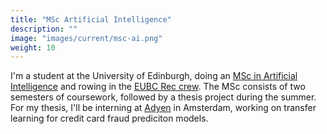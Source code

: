 ```yaml
---
title: "MSc Artificial Intelligence"
description: ""
image: "images/current/msc-ai.png"
weight: 10
---
```


I'm a student at the University of Edinburgh, doing an [MSc in Artificial Intelligence](https://www.ed.ac.uk/studying/postgraduate/degrees?id=107&r=site/view) and rowing in the [EUBC Rec crew](http://www.edinburghrowing.co.uk/). The MSc consists of two semesters of coursework, followed by a thesis project during the summer. For my thesis, I'll be interning at [Adyen](https://adyen.com) in Amsterdam, working on transfer learning for credit card fraud prediciton models.
